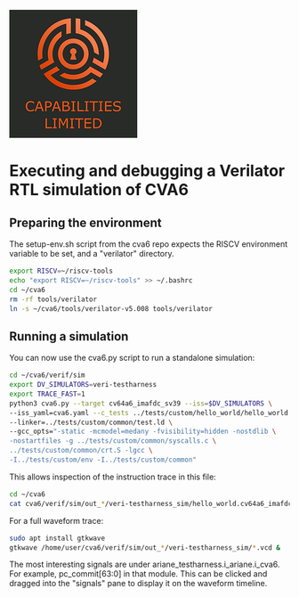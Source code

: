 ![Cap Ltd Logo](./img/CapLtdLogo.png)

# Executing and debugging a Verilator RTL simulation of CVA6

## Preparing the environment

The setup-env.sh script from the cva6 repo expects the RISCV environment variable to be set, and a "verilator" directory.

```sh
export RISCV=~/riscv-tools
echo "export RISCV=~/riscv-tools" >> ~/.bashrc
cd ~/cva6
rm -rf tools/verilator
ln -s ~/cva6/tools/verilator-v5.008 tools/verilator
```

## Running a simulation

You can now use the cva6.py script to run a standalone simulation:
```sh
cd ~/cva6/verif/sim
export DV_SIMULATORS=veri-testharness
export TRACE_FAST=1
python3 cva6.py --target cv64a6_imafdc_sv39 --iss=$DV_SIMULATORS \
--iss_yaml=cva6.yaml --c_tests ../tests/custom/hello_world/hello_world.c \
--linker=../tests/custom/common/test.ld \
--gcc_opts="-static -mcmodel=medany -fvisibility=hidden -nostdlib \
-nostartfiles -g ../tests/custom/common/syscalls.c \
../tests/custom/common/crt.S -lgcc \
-I../tests/custom/env -I../tests/custom/common"
```

This allows inspection of the instruction trace in this file:

```sh
cd ~/cva6
cat cva6/verif/sim/out_*/veri-testharness_sim/hello_world.cv64a6_imafdc_sv39.log
```

For a full waveform trace:
```sh
sudo apt install gtkwave
gtkwave /home/user/cva6/verif/sim/out_*/veri-testharness_sim/*.vcd &
```

The most interesting signals are under ariane_testharness.i_ariane.i_cva6.  For example, pc_commit[63:0] in that module.  This can be clicked and dragged into the "signals" pane to display it on the waveform timeline.
